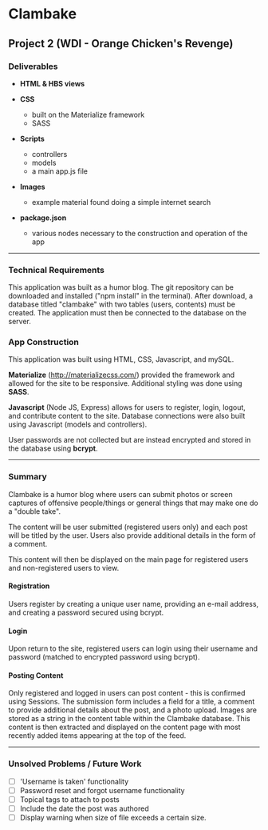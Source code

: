 # Clambake
## Project 2 (WDI - Orange Chicken's Revenge)

### Deliverables

* __HTML & HBS views__

* __CSS__
	* built on the Materialize framework
	* SASS

* __Scripts__
	* controllers
	* models
	* a main app.js file

* __Images__
	* example material found doing a simple internet search

* __package.json__
	* various nodes necessary to the construction and operation of the app

---

### __Technical Requirements__
This application was built as a humor blog. The git repository can be downloaded and installed ("npm install" in the terminal). After download, a database titled "clambake" with two tables (users, contents) must be created. The application must then be connected to the database on the server.

### __App Construction__
This application was built using HTML, CSS, Javascript, and mySQL.

__Materialize__ (http://materializecss.com/) provided the framework and allowed for the site to be responsive.  Additional styling was done using __SASS__.

__Javascript__ (Node JS, Express) allows for users to register, login, logout, and contribute content to the site. Database connections were also built using Javascript (models and controllers).

User passwords are not collected but are instead encrypted and stored in the database using __bcrypt__.

---

### __Summary__
Clambake is a humor blog where users can submit photos or screen captures of offensive people/things or general things that may make one do a "double take".

The content will be user submitted (registered users only) and each post will be titled by the user. Users also provide additional details in the form of a comment.

This content will then be displayed on the main page for registered users and non-registered users to view.

#### __Registration__
Users register by creating a unique user name, providing an e-mail address, and creating a password secured using bcrypt.

#### __Login__
Upon return to the site, registered users can login using their username and password (matched to encrypted password using bcrypt).

#### __Posting Content__
Only registered and logged in users can post content - this is confirmed using Sessions. The submission form includes a field for a title, a comment to provide additional details about the post, and a photo upload. Images are stored as a string in the content table within the Clambake database. This content is then extracted and displayed on the content page with most recently added items appearing at the top of the feed.

---

### __Unsolved Problems / Future Work__
- [ ] 'Username is taken' functionality
- [ ] Password reset and forgot username functionality
- [ ] Topical tags to attach to posts
- [ ] Include the date the post was authored
- [ ] Display warning when size of file exceeds a certain size.
